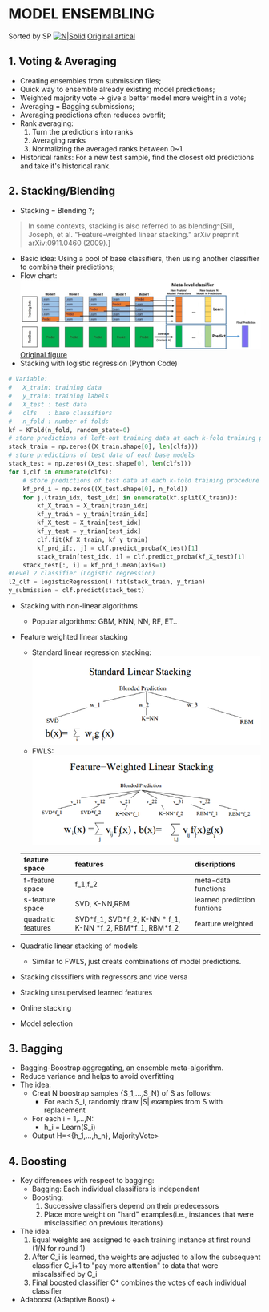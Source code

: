 # MODEL ENSEMBLING
Sorted by SP
[![N|Solid](https://cldup.com/dTxpPi9lDf.thumb.png)](https://nodesource.com/products/nsolid)
[Original artical](https://mlwave.com/kaggle-ensembling-guide/)
## 1. Voting & Averaging
- Creating ensembles from submission files;
- Quick way to ensemble already existing model predictions;
-  Weighted majority vote -> give a better model more weight in a vote;
-  Averaging = Bagging submissions;
-  Averaging predictions often reduces overfit;
-  Rank averaging:
   1. Turn the predictions into ranks
   2. Averaging ranks
   3. Normalizing the averaged ranks between 0~1
- Historical ranks: For a new test sample, find the closest old predictions and take it's historical rank. 
## 2. Stacking/Blending
- Stacking = Blending ?;
>In some contexts, stacking is also referred to as blending^[Sill, Joseph, et al. "Feature-weighted linear stacking." arXiv preprint arXiv:0911.0460 (2009).]
- Basic idea: Using a pool of base classifiers, then using  another classifier to combine their predictions;
- Flow chart:
![Stacking flowchart](https://raw.githubusercontent.com/sam9211/samRep/master/Stacking_flowchart.png)[Original figure](http://7xlo8f.com1.z0.glb.clouddn.com/blog-diagram-stacking.jpg)
- Stacking with logistic regression (Python Code)
```python
# Variable:
#   X_train: training data
#   y_train: training labels
#   X_test : test data
#   clfs   : base classifiers
#   n_fold : number of folds
kf = KFold(n_fold, random_state=0)
# store predictions of left-out training data at each k-fold training procedure
stack_train = np.zeros((X_train.shape[0], len(clfs)))
# store predictions of test data of each base models
stack_test = np.zeros((X_test.shape[0], len(clfs)))
for i,clf in enumerate(clfs):
    # store predictions of test data at each k-fold training procedure
    kf_prd_i = np.zeros((X_test.shape[0], n_fold)) 
    for j,(train_idx, test_idx) in enumerate(kf.split(X_train)):
        kf_X_train = X_train[train_idx]
        kf_y_train = y_train[train_idx]
        kf_X_test = X_train[test_idx]
        kf_y_test = y_trian[test_idx]
        clf.fit(kf_X_train, kf_y_train)
        kf_prd_i[:, j] = clf.predict_proba(X_test)[1]
        stack_train[test_idx, i] = clf.predict_proba(kf_X_test)[1]
    stack_test[:, i] = kf_prd_i.mean(axis=1)
#Level 2 classifier (Logistic regression)
l2_clf = logisticRegression().fit(stack_train, y_trian)
y_submission = clf.predict(stack_test)
```
- Stacking with non-linear algorithms
     + Popular algorithms: GBM, KNN, NN, RF, ET..
- Feature weighted linear stacking
     + Standard linear regression stacking:
     ![linear stacking](https://raw.githubusercontent.com/sam9211/samRep/master/linear%20stacking.png)
     + FWLS:
     ![FWLS](https://github.com/sam9211/samRep/blob/master/FWLS.png?raw=true)

     |feature space|features |discriptions|
     |-------------|---------|-------------|
     | f-feature space | f_1,f_2 | meta-data functions|
     | s-feature space | SVD, K-NN,RBM | learned prediction funtions|
     | quadratic features|SVD\*f_1, SVD\*f_2, K-NN \* f_1, K-NN \*f_2, RBM\*f_1, RBM\*f_2|fearture weighted|
- Quadratic linear stacking of models
     + Similar to FWLS, just creats combinations of model predictions.
- Stacking clsssifiers with regressors and vice versa
- Stacking unsupervised learned features
- Online stacking
- Model selection

## 3. Bagging
- Bagging-Boostrap aggregating, an ensemble meta-algorithm.
- Reduce variance and helps to avoid overfitting
- The idea:
     + Creat N boostrap samples {S_1,...,S_N} of S as follows:
         + For each S_i, randomly draw |S| examples from S with replacement
     + For each i = 1,...,N:
         + h_i = Learn(S_i)
     + Output H=<{h_1,...,h_n}, MajorityVote>
## 4. Boosting
- Key differences with respect to bagging:
     + Bagging: 
         Each individual classifiers is independent
     + Boosting: 
         1. Successive classifiers depend on their predecessors
         2. Place more weight on "hard" examples(i.e., instances that were misclassified on previous iterations)
- The idea:
     1. Equal weights are assigned to each training instance at first round (1/N for round 1)
     2. After C_i is learned, the weights are adjusted to allow the subsequent classifier C_i+1 to "pay more attention" to data that were miscalssified by C_i
     3. Final boosted classifier C* combines the votes of each individual classifier
- Adaboost (Adaptive Boost)
     + 
    
    
